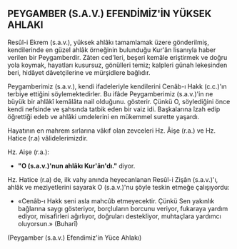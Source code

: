 ## PEYGAMBER (S.A.V.) EFENDİMİZ'İN YÜKSEK AHLAKI

Resûl-i Ekrem (s.a.v.), yüksek ahlâkı ta­mamlamak üzere gönderilmiş, kendilerinde en güzel ahlâk örneğinin bulunduğu Kur'ân lisa­nıyla haber verilen bir Peygamberdir. Zâten ced'leri, beşeri kemâle eriştirmek ve doğru yo­la koymak, hayatları kusursuz, gönülleri temiz; kalpleri günah lekesinden beri, hidâyet dâvetçilerine ve mürşidlere bağlıdır.

Peygamberimiz (s.a.v.), kendi ifadeleriyle kendilerini Cenâb-ı Hakk (c.c.)'ın terbiye ettiği­ni söylemektedirler. Bu ifâde Peygamberimiz (s.a.v.)'in ne büyük bir ahlâkî kemâlâta nail olduğunu. gösterir. Çünkü O, söylediğini önce ken­di nefsinde ve şahsında tatbik eden bir vaiz idi. Başkalarına îzah edip öğrettiği edeb ve ahlâki umdelerini en mükemmel surette yaşardı.

Hayatının en mahrem sırlarına vâkıf olan zevceleri Hz. Âişe (r.a.) ve Hz. Hatice (r.a) vâlidelerimizdir.

Hz. Aişe (r.a.):

- **"O (s.a.v.)'nun ahlâkı Kur'ân'dı."** diyor.

Hz. Hatice (r.a) de, ilk vahy anında heye­canlanan Resûl-i Zişân (s.a.v.)'ı, ahlâk ve meziyetlerini sayarak O (s.a.v.)'nu şöyle teskin etme­ğe çalışıyordu:

- «Cenâb-ı Hakk seni asla mahcûb etmeye­cektir. Çünkü Sen yakınlık bağlarına saygı gösteriyor, borçluların borcunu veriyor, fukaraya yardım ediyor, misafirleri ağırlıyor, doğruları destekliyor, muhtaçlara yardımcı oluyorsun.» (Buharî)

(Peygamber (s.a.v.) Efendimiz'in Yüce Ahlakı)
